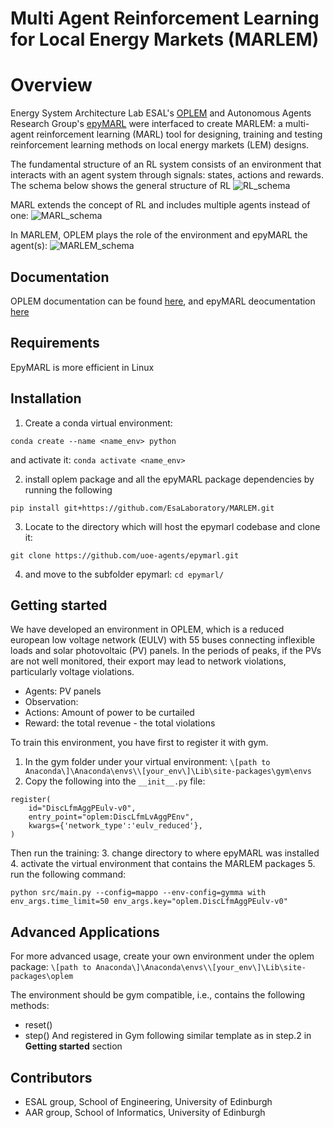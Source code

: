 # Multi Agent Reinforcement Learning for Local Energy Markets (MARLEM)

Overview
=============

Energy System Architecture Lab ESAL's [OPLEM](https://github.com/EsaLaboratory/OPLEM) and Autonomous Agents Research Group's [epyMARL](https://github.com/uoe-agents/epymarl) were interfaced to create MARLEM: a multi-agent reinforcement learning (MARL) tool for designing, training and testing reinforcement learning methods on local energy markets (LEM) designs.

The fundamental structure of an RL system consists of an environment that interacts with an agent system through signals: states, actions and rewards. The schema below shows the general structure of RL
![RL_schema](https://github.com/EsaLaboratory/MARLEM/assets/65967906/49608a50-c0d4-495d-ac10-c22eebf2c0fd|width=75px])

MARL extends the concept of RL and includes multiple agents instead of one:
![MARL_schema](https://github.com/EsaLaboratory/MARLEM/assets/65967906/70691924-c3d1-4b05-893d-ba3fff30ae02|width=75px])

In MARLEM, OPLEM plays the role of the environment and epyMARL the agent(s):
![MARLEM_schema](https://github.com/EsaLaboratory/MARLEM/assets/65967906/ce72c5e2-9039-4e12-a055-172793f6ea09|width=75px])

Documentation
-------------
OPLEM documentation can be found [here](https://open-new.readthedocs.io/en/latest/), and epyMARL deocumentation [here](https://agents.inf.ed.ac.uk/blog/epymarl/)

Requirements
------------
EpyMARL is more efficient in Linux

Installation
-------------
1. Create a conda virtual environment:
```
conda create --name <name_env> python
```
and activate it: `conda activate <name_env>`

2. install oplem package and all the epyMARL package dependencies by running the following 

```
pip install git+https://github.com/EsaLaboratory/MARLEM.git
```
3. Locate to the directory which will host the epymarl codebase and clone it:
```
git clone https://github.com/uoe-agents/epymarl.git
```
4. and move to the subfolder epymarl: `cd epymarl/`

Getting started
----------------

We have developed an environment in OPLEM, which is a reduced european low voltage network (EULV) with 55 buses connecting inflexible loads and  solar photovoltaic (PV) panels. In the periods of peaks, if the PVs are not well monitored, their export may lead to network violations, particularly voltage violations.
- Agents: PV panels
- Observation: 
- Actions: Amount of power to be curtailed
- Reward: the total revenue - the total violations

To train this environment, you have first to register it with gym.
1. In the gym folder under your virtual environment: `\[path to Anaconda\]\Anaconda\envs\\[your_env\]\Lib\site-packages\gym\envs`
2. Copy the following into the `__init__.py` file:
```
register(
    id="DiscLfmAggPEulv-v0",
    entry_point="oplem:DiscLfmLvAggPEnv",
    kwargs={'network_type':'eulv_reduced'},
)
```

Then run the training: 
3. change directory to where epyMARL was installed
4. activate the virtual environment that contains the MARLEM packages
5. run the following command: 
```
python src/main.py --config=mappo --env-config=gymma with env_args.time_limit=50 env_args.key="oplem.DiscLfmAggPEulv-v0"
```

Advanced Applications
---------------------
For more advanced usage, create your own environment under the oplem package: `\[path to Anaconda\]\Anaconda\envs\\[your_env\]\Lib\site-packages\oplem`

The environment should be gym compatible, i.e., contains the following methods:
- reset()
- step()
And registered in Gym following similar template as in step.2 in **Getting started** section

Contributors
------------
- ESAL group, School of Engineering, University of Edinburgh
- AAR group, School of Informatics, University of Edinburgh



